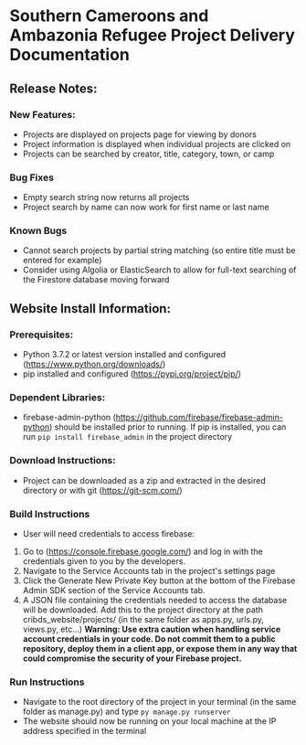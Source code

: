 # Southern Cameroons and Ambazonia Refugee Project Delivery Documentation

## Release Notes:
### New Features:
- Projects are displayed on projects page for viewing by donors
- Project information is displayed when individual projects are clicked on
- Projects can be searched by creator, title, category, town, or camp
### Bug Fixes
- Empty search string now returns all projects
- Project search by name can now work for first name or last name
### Known Bugs
- Cannot search projects by partial string matching (so entire title must be entered for example)
 - Consider using Algolia or ElasticSearch to allow for full-text searching of the Firestore database moving forward

## Website Install Information:
### Prerequisites:
- Python 3.7.2 or latest version installed and configured (https://www.python.org/downloads/)
- pip installed and configured (https://pypi.org/project/pip/)
### Dependent Libraries:
- firebase-admin-python (https://github.com/firebase/firebase-admin-python) should be installed prior to running. If pip is installed, you can run ```pip install firebase_admin``` in the project directory
### Download Instructions:
- Project can be downloaded as a zip and extracted in the desired directory or with git (https://git-scm.com/)
### Build Instructions
- User will need credentials to access firebase:
 1. Go to (https://console.firebase.google.com/) and log in with the credentials given to you by the developers. 
 2. Navigate to the Service Accounts tab in the project's settings page
 3. Click the Generate New Private Key button at the bottom of the Firebase Admin SDK section of the Service Accounts tab.
 4. A JSON file containing the credentials needed to access the database will be downloaded. Add this to the project directory at the path cribds_website/projects/ (in the same folder as apps.py, urls.py, views.py, etc...)
**Warning: Use extra caution when handling service account credentials in your code. Do not commit them to a public repository, deploy them in a client app, or expose them in any way that could compromise the security of your Firebase project.**
### Run Instructions
- Navigate to the root directory of the project in your terminal (in the same folder as manage.py) and type ```py manage.py runserver```
- The website should now be running on your local machine at the IP address specified in the terminal
